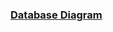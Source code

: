 ### [Database Diagram](https://lucid.app/lucidchart/dbb5cdf5-b1b2-4fa3-a506-a42ed5bcbad1/edit?viewport_loc=-521%2C-129%2C1587%2C625%2C0_0&invitationId=inv_9d30b72e-b138-47ed-903c-8d8d233eb5c8)
